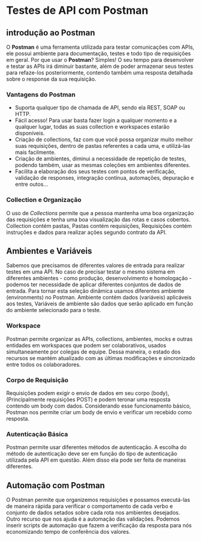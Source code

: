 # Testes de API com Postman
## introdução ao Postman
O **Postman** é uma ferramenta utilizada para testar comunicações com APIs, ele possui ambiente para documentação, testes e todo tipo de requisições em geral.
Por que usar o **Postman**? Simples! O seu tempo para desenvolver e testar as APIs irá diminuir bastante, além de poder armazenar seus testes para refaze-los posteriormente, contendo também uma resposta detalhada sobre o response da sua requisição.
### Vantagens do Postman
- Suporta qualquer tipo de chamada de API, sendo ela REST, SOAP ou HTTP.
- Fácil acesso! Para usar basta fazer login a qualquer momento e a qualquer lugar, todas as suas collection e workspaces estarão disponíveis.
- Criação de collections, faz com que você possa organizar muito melhor suas requisições, dentro de pastas referentes a cada uma, e utilizá-las mais facilmente.
- Criação de ambientes, diminui a necessidade de repetição de testes, podendo também, usar as mesmas coleções em ambientes diferentes.
- Facilita a elaboração dos seus testes com pontos de verificação, validação de responses, integração contínua, automações, depuração e entre outos...
### Collection e Organização
O uso de *Collections* permite que a pessoa mantenha uma boa organização das requisições e tenha uma boa visualização das rotas e casos cobertos. 
Collection contém pastas, Pastas contém requisições, Requisições contém instruções e dados para realizar ações segundo contrato da API.
## Ambientes e Variáveis
Sabemos que precisamos de diferentes valores de entrada para realizar testes em uma API. No caso de precisar testar o mesmo sistema em diferentes ambientes - como produção, desenvolvimento e homologação - podemos ter necessidade de aplicar diferentes conjuntos de dados de entrada. Para tornar esta seleção dinâmica usamos diferentes ambiente (environments) no Postman.
Ambiente contém dados (variáveis) aplicáveis aos testes, Variáveis de ambiente são dados que serão aplicado em função do ambiente selecionado para o teste.
### Workspace
Postman permite organizar as APIs, collections, ambientes, mocks e outras entidades em workspaces que podem ser colaborativos, usados simultaneamente por colegas de equipe. Dessa maneira, o estado dos recursos se mantém atualizado com as últimas modificações e sincronizado entre todos os colaboradores.
### Corpo de Requisição
Requisições podem exigir o envio de dados em seu corpo (body), (Principalmente requisições POST) e podem teronar uma resposta contendo um body com dados. Considerando esse funcionamento básico, Postman nos permite criar um body de envio e verificar um recebido como resposta.
### Autenticação Básica
Postman permite usar diferentes métodos de autenticação. A escolha do método de autenticação deve ser em função do tipo de autenticação utilizada pela API em questão. Além disso ela pode ser feita de maneiras diferentes.
## Automação com Postman
O Postman permite que organizemos requisições e possamos executá-las de maneira rápida para verificar o comportamento de cada verbo e conjunto de dados setados sobre cada rota nos ambientes desejados.
Outro recurso que nos ajuda é a automação das validações. Podemos inserir scripts de automação que fazem a verificação da resposta para nós economizando tempo de conferência dos valores.